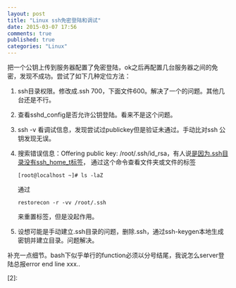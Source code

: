```yaml
---
layout: post
title: "Linux ssh免密登陆和调试"
date: 2015-03-07 17:56
comments: true
published: true
categories: "Linux"
---
```

   把一个公钥上传到服务器配置了免密登陆，ok之后再配置几台服务器之间的免密，发现不成功。尝试了如下几种定位方法：

 1. ssh目录权限。修改成.ssh 700，下面文件600。解决了一个的问题。其他几台还是不行。
 2. 查看sshd_config是否允许公钥登陆。看来不是这个问题。
 2. ssh -v 看调试信息，发现尝试过publickey但是验证未通过。手动比对ssh 公钥发现无误。
 3. 搜索错误信息：Offering public key: /root/.ssh/id_rsa，有人说[是因为.ssh目录没有ssh_home_t标签][1]， 通过这个命令查看文件夹或文件的标签

		[root@localhost ~]# ls -laZ
	
	通过
		
		restorecon -r -vv /root/.ssh

	来重置标签，但是没起作用。

 4. 设想可能是手动建立.ssh目录的问题，删除.ssh，通过ssh-keygen本地生成密钥并建立目录。问题解决。

   补充一点细节。bash下似乎单行的function必须以分号结尾，我说怎么server登陆总报error end line xxx..


 [1]: http://segmentfault.com/q/1010000000445726   "CentOS SSH公钥登录问题"
 [2]: